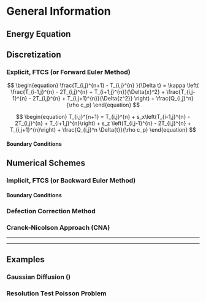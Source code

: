 # General Information 

## Energy Equation 

## Discretization 

### Explicit, FTCS (or Forward Euler Method)

$$
\begin{equation}
\frac{T_{i,j}^{n+1} - T_{i,j}^{n} }{\Delta t} = \kappa \left( \frac{T_{i-1,j}^{n} - 2T_{i,j}^{n} + T_{i+1,j}^{n}}{\Delta{x}^2} + \frac{T_{i,j-1}^{n} - 2T_{i,j}^{n} + T_{i,j+1}^{n}}{\Delta{z^2}} \right) + \frac{Q_{i,j}^n}{\rho c_p}
\end{equation}
$$

$$
\begin{equation}
T_{i,j}^{n+1} = T_{i,j}^{n} + s_x\left(T_{i-1,j}^{n} - 2T_{i,j}^{n} + T_{i+1,j}^{n}\right) + s_z \left(T_{i,j-1}^{n} - 2T_{i,j}^{n} + T_{i,j+1}^{n}\right) + \frac{Q_{i,j}^n \Delta{t}}{\rho c_p}
\end{equation}
$$

#### Boundary Conditions

## Numerical Schemes

### Implicit, FTCS (or Backward Euler Method)

#### Boundary Conditions

### Defection Correction Method

### Cranck-Nicolson Approach (CNA)

---------------
---------------

## Examples 

### Gaussian Diffusion ([]())

### Resolution Test Poisson Problem